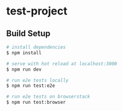 # test-project

## Build Setup

```bash
# install dependencies
$ npm install

# serve with hot reload at localhost:3000
$ npm run dev

# run e2e tests locally
$ npm run test:e2e

# run e2e tests on browserstack
$ npm run test:browser
```
